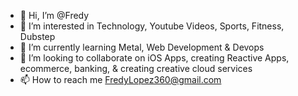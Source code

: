 - 👋 Hi, I’m @Fredy
- 👀 I’m interested in Technology, Youtube Videos, Sports, Fitness, Dubstep
- 🌱 I’m currently learning Metal, Web Development & Devops
- 💞️ I’m looking to collaborate on iOS Apps, creating Reactive Apps, ecommerce, banking, & creating creative cloud services
- 📫 How to reach me FredyLopez360@gmail.com

